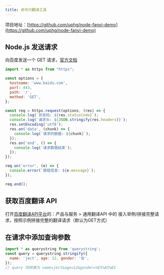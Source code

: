 ```yaml
---
title: 命令行翻译工具
---
```


项目地址：[https://github.com/uphg/node-fanyi-demo](https://github.com/uphg/node-fanyi-demo)

## Node.js 发送请求

向百度发送一个 GET 请求，[官方文档](http://nodejs.cn/api/https.html#https_https_request_url_options_callback)

```js
import * as https from "https";

const options = {
  hostname: 'www.baidu.com',
  port: 443,
  path: '/',
  method: 'GET',
};

const req = https.request(options, (res) => {
  console.log(`状态码: ${res.statusCode}`);
  console.log(`请求头: ${JSON.stringify(res.headers)}`);
  res.setEncoding('utf8');
  res.on('data', (chunk) => {
    console.log(`请求的数据: ${chunk}`);
  });
  res.on('end', () => {
    console.log('请求数据结束');
  });
});

req.on('error', (e) => {
  console.error(`报错信息: ${e.message}`);
});

req.end();
```

## 获取百度翻译 API

打开[百度翻译API平台](https://fanyi-api.baidu.com/)的：产品与服务 > 通用翻译API 中的 接入举例/拼接完整请求，按照示例拼接完整的翻译请求（默认为GET方式）

## 在请求中添加查询参数

```js
import * as querystring from 'querystring';
const query = querystring.stringify({
  name: 'ject', age: 12, gender: '女',
});
// query 将转换为 name=ject&age=12&gender=%E5%A5%B3
```


